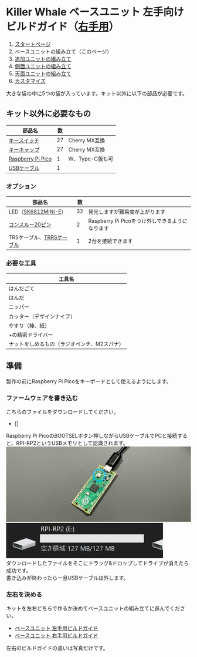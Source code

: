 # Killer Whale ベースユニット 左手向けビルドガイド（[右手用](../右手用/ベースユニット.md)）

1. [スタートページ](../README.md)
2. ベースユニットの組み立て（このページ）
3. [追加ユニットの組み立て](../左手用/追加ユニット.md)
5. [側面ユニットの組み立て](../左手用/側面ユニット.md)
6. [天面ユニットの組み立て](../左手用/天面ユニット.md)
7. [カスタマイズ](../左手用/カスタマイズ.md)

大きな袋の中に5つの袋が入っています。キット以外に以下の部品が必要です。

## キット以外に必要なもの
|部品名|数||
|-|-|-|
|[キースイッチ](https://shop.yushakobo.jp/collections/all-switches)|27|Cherry MX互換|
|[キーキャップ](https://shop.yushakobo.jp/collections/keycaps)|27|Cherry MX互換|
|[Raspberry Pi Pico](https://shop.yushakobo.jp/products/raspberry-pi-pico)|1|W、Type-C版も可|
|[USBケーブル](https://shop.yushakobo.jp/products/usb-cable-micro-b-0-8m)|1||

### オプション
|部品名|数||
|-|-|-|
|LED（[SK6812MINI-E](https://shop.yushakobo.jp/products/sk6812mini-e-10)）|32|発光しますが難易度が上がります|
|[コンスルー20ピン](https://shop.yushakobo.jp/products/31?variant=40815840067745)|2|Raspberry Pi Picoをつけ外しできるようになります|
|TRSケーブル、[TRRSケーブル](https://shop.yushakobo.jp/products/trrs_cable)|1|2台を接続できます|

### 必要な工具
|工具名|
|-|
|はんだごて|
|はんだ|
|ニッパー|
|カッター（デザインナイフ）|
|やすり（棒、紙）|
|+の精密ドライバー|
|ナットをしめるもの（ラジオペンチ、M2スパナ）|

## 準備
製作の前にRaspberry Pi Picoをキーボードとして使えるようにします。
### ファームウェアを書き込む
こちらのファイルをダウンロードしてください。  
 - []

Raspberry Pi PicoのBOOTSELボタン押しながらUSBケーブルでPCと接続すると、RPI-RP2というUSBメモリとして認識されます。  
![](img/IMG_3493.jpeg)   
![](img/rpi.jpg)   
ダウンロードしたファイルをそこにドラッグ&ドロップしてドライブが消えたら成功です。  
書き込みが終わったら一旦USBケーブルは外します。  

### 左右を決める
キットを左右どちらで作るか決めてベースユニットの組み立てに進んでください。
- [ベースユニット 左手用ビルドガイド](左手用/ベースユニット.md)
- [ベースユニット 右手用ビルドガイド](右手用/ベースユニット.md)

左右のビルドガイドの違いは写真だけです。

